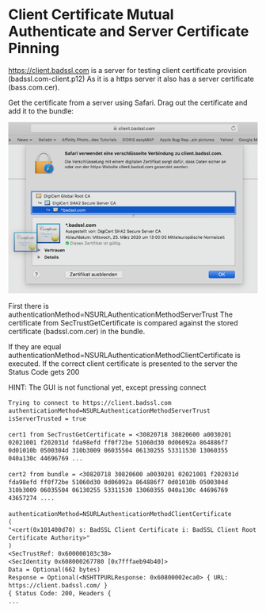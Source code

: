 # Client Certificate Mutual Authenticate and Server Certificate Pinning

https://client.badssl.com is a server for testing client certificate provision (badssl.com-client.p12)
As it is a https server it also has a server certificate (bass.com.cer).


Get the certificate from a server using Safari. 
Drag out the certificate and add it to the bundle:

![CertDrag](https://github.com/frcocoatst/ClientCertificateMutualAuthenticateAndServerCertificatePinning/blob/master/certdrag.png
)

First there is authenticationMethod=NSURLAuthenticationMethodServerTrust
The certificate from SecTrustGetCertificate is compared against the stored certificate (badssl.com.cer) in the bundle.

If they are equal authenticationMethod=NSURLAuthenticationMethodClientCertificate is executed.
If the correct client certificate is presented to the server the Status Code gets 200

HINT: The GUI is not functional yet, except pressing connect
```
Trying to connect to https://client.badssl.com
authenticationMethod=NSURLAuthenticationMethodServerTrust
isServerTrusted = true

cert1 from SecTrustGetCertificate = <30820718 30820600 a0030201 02021001 f202031d fda98efd ff0f72be 51060d30 0d06092a 864886f7 0d01010b 0500304d 310b3009 06035504 06130255 53311530 13060355 040a130c 44696769 ...

cert2 from bundle = <30820718 30820600 a0030201 02021001 f202031d fda98efd ff0f72be 51060d30 0d06092a 864886f7 0d01010b 0500304d 310b3009 06035504 06130255 53311530 13060355 040a130c 44696769 43657274 ....

authenticationMethod=NSURLAuthenticationMethodClientCertificate
(
"<cert(0x101400d70) s: BadSSL Client Certificate i: BadSSL Client Root Certificate Authority>"
)
<SecTrustRef: 0x600000103c30>
<SecIdentity 0x608000267780 [0x7fffaeb94b40]>
Data = Optional(662 bytes)
Response = Optional(<NSHTTPURLResponse: 0x60800002eca0> { URL: https://client.badssl.com/ } 
{ Status Code: 200, Headers {
...
```


